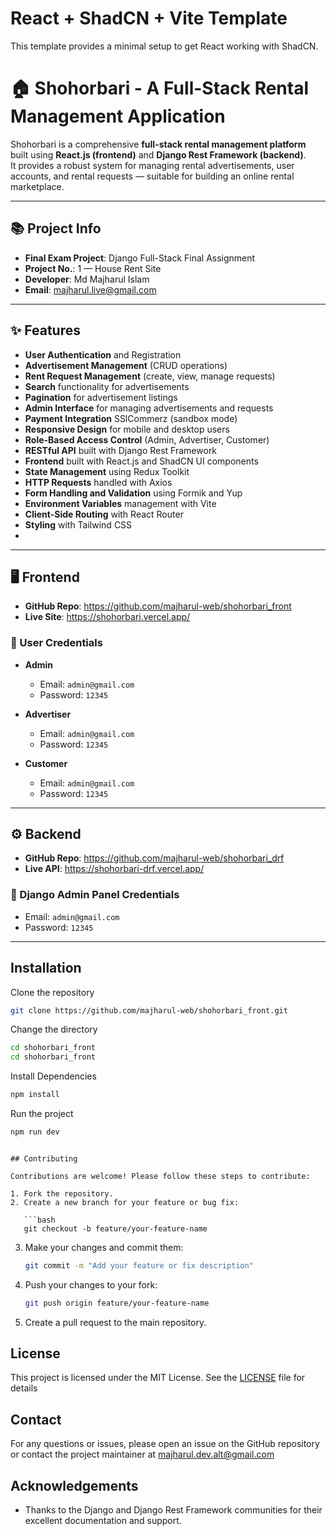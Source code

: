 # React + ShadCN + Vite Template

This template provides a minimal setup to get React working with ShadCN.

# 🏠 Shohorbari - A Full-Stack Rental Management Application

Shohorbari is a comprehensive **full-stack rental management platform** built using **React.js (frontend)** and **Django Rest Framework (backend)**.  
It provides a robust system for managing rental advertisements, user accounts, and rental requests — suitable for building an online rental marketplace.

---

## 📚 Project Info

- **Final Exam Project**: Django Full-Stack Final Assignment
- **Project No.**: 1 — House Rent Site
- **Developer**: Md Majharul Islam
- **Email**: [majharul.live@gmail.com](mailto:majharul.live@gmail.com)

---

## ✨ Features

- **User Authentication** and Registration
- **Advertisement Management** (CRUD operations)
- **Rent Request Management** (create, view, manage requests)
- **Search** functionality for advertisements
- **Pagination** for advertisement listings
- **Admin Interface** for managing advertisements and requests
- **Payment Integration** SSlCommerz (sandbox mode)
- **Responsive Design** for mobile and desktop users
- **Role-Based Access Control** (Admin, Advertiser, Customer)
- **RESTful API** built with Django Rest Framework
- **Frontend** built with React.js and ShadCN UI components
- **State Management** using Redux Toolkit
- **HTTP Requests** handled with Axios
- **Form Handling and Validation** using Formik and Yup
- **Environment Variables** management with Vite
- **Client-Side Routing** with React Router
- **Styling** with Tailwind CSS
-

---

## 🖥️ Frontend

- **GitHub Repo**: https://github.com/majharul-web/shohorbari_front
- **Live Site**: https://shohorbari.vercel.app/

### 🔑 User Credentials

- **Admin**

  - Email: `admin@gmail.com`
  - Password: `12345`

- **Advertiser**

  - Email: `admin@gmail.com`
  - Password: `12345`

- **Customer**
  - Email: `admin@gmail.com`
  - Password: `12345`

---

## ⚙️ Backend

- **GitHub Repo**: https://github.com/majharul-web/shohorbari_drf
- **Live API**: https://shohorbari-drf.vercel.app/

### 🔑 Django Admin Panel Credentials

- Email: `admin@gmail.com`
- Password: `12345`

---

## Installation

Clone the repository

```bash
git clone https://github.com/majharul-web/shohorbari_front.git
```

Change the directory

```bash
cd shohorbari_front
cd shohorbari_front
```

Install Dependencies

```bash
npm install
```

Run the project

```bash
npm run dev
```

````

## Contributing

Contributions are welcome! Please follow these steps to contribute:

1. Fork the repository.
2. Create a new branch for your feature or bug fix:

   ```bash
   git checkout -b feature/your-feature-name
````

3. Make your changes and commit them:
   ```bash
   git commit -m "Add your feature or fix description"
   ```
4. Push your changes to your fork:
   ```bash
   git push origin feature/your-feature-name
   ```
5. Create a pull request to the main repository.

## License

This project is licensed under the MIT License. See the [LICENSE](LICENSE) file for details

## Contact

For any questions or issues, please open an issue on the GitHub repository or contact the project
maintainer at [majharul.dev.alt@gmail.com](mailto:majharul.dev.alt@gmail.com)

## Acknowledgements

- Thanks to the Django and Django Rest Framework communities for their excellent documentation and support.
